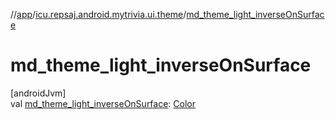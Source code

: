 //[app](../../index.md)/[icu.repsaj.android.mytrivia.ui.theme](index.md)/[md_theme_light_inverseOnSurface](md_theme_light_inverse-on-surface.md)

# md_theme_light_inverseOnSurface

[androidJvm]\
val [md_theme_light_inverseOnSurface](md_theme_light_inverse-on-surface.md): [Color](https://developer.android.com/reference/kotlin/androidx/compose/ui/graphics/Color.html)
